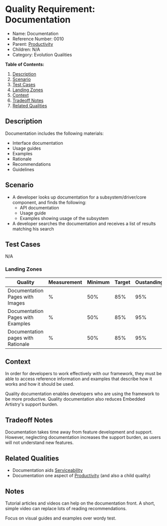 # Quality Requirement: Documentation

* Name: Documentation
* Reference Number: 0010
* Parent: [Productivity](0001-productivity.md)
* Children: N/A
* Category: Evolution Qualities

**Table of Contents:**

1. [Description](#description)
2. [Scenario](#scenario)
3. [Test Cases](#test-cases)
4. [Landing Zones](#landing-zones)
5. [Context](#context)
6. [Tradeoff Notes](#tradeoff-notes)
7. [Related Qualities](#related-qualities)

## Description

Documentation includes the following materials:

* Interface documentation
* Usage guides
* Examples
* Rationale
* Recommendations
* Guidelines

## Scenario

* A developer looks up documentation for a subsystem/driver/core component, and finds the following:
	* API documentation
	* Usage guide
	* Examples showing usage of the subsystem
* A developer searches the documentation and receives a list of results matching his search

## Test Cases

N/A

### Landing Zones

| Quality | Measurement | Minimum | Target | Oustanding |
|---------|-------------|---------|--------|------------|
| Documentation Pages with Images | % | 50% | 85% | 95% |
| Documentation Pages with Examples | % | 50% | 85% | 95% |
| Documentation pages with Rationale | % | 50% | 85% | 95% |

## Context

In order for developers to work effectively with our framework, they must be able to access reference information and examples that describe how it works and how it should be used.

Quality documentation enables developers who are using the framework to be more productive. Quality documentation also reduces Embedded Artistry's support burden.

## Tradeoff Notes

Documentation takes time away from feature development and support. However, neglecting documentation increases the support burden, as users will not understand new features.

## Related Qualities

* Documentation aids [Serviceability](0012-serviceability.md)
* Documentation one aspect of [Productivity](0001-productivity.md) (and also a child quality)

## Notes

Tutorial articles and videos can help on the documentation front. A short, simple video can replace lots of reading recommendations.

Focus on visual guides and examples over wordy test.
